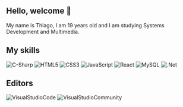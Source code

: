 ## Hello, welcome 👋

My name is Thiago, I am 19 years old and I am studying Systems Development and Multimedia.

## My skills


<div style="Display: inline_block">

<img alt="C-Sharp" src="https://img.shields.io/badge/C%23-239120?style=for-the-badge&logo=c-sharp&logoColor=white" />
<img alt="HTML5" src="https://img.shields.io/badge/HTML5-E34F26?style=for-the-badge&logo=html5&logoColor=white"/>
<img alt="CSS3" src="https://img.shields.io/badge/CSS3-1572B6?style=for-the-badge&logo=css3&logoColor=white"/>
<img alt="JavaScript" src="https://img.shields.io/badge/JavaScript-323330?style=for-the-badge&logo=javascript&logoColor=F7DF1E"/>
<img alt="React" src="https://img.shields.io/badge/React-20232A?style=for-the-badge&logo=react&logoColor=61DAFB"/>
<img alt="MySQL" src="https://img.shields.io/badge/MySQL-00000F?style=for-the-badge&logo=mysql&logoColor=white"/>
<img alt=".Net" src="https://img.shields.io/badge/.NET-5C2D91?style=for-the-badge&logo=&logoColor=white" />
<img alt="" src="https://img.shields.io/badge/Tailwind_CSS-38B2AC?style=for-the-badge&logo=tailwind-css&logoColor=white" />

</div>

## Editors

<div style="Display: inline_block">

<img alt="VisualStudioCode" src="https://img.shields.io/badge/Visual_Studio_Code-0078D4?style=for-the-badge&logo=visual%20studio%20code&logoColor=white" />
<img alt="VisualStudioCommunity" src="https://img.shields.io/badge/Visual_Studio-5C2D91?style=for-the-badge&logo=visual%20studio&logoColor=white" />
 
</div>
